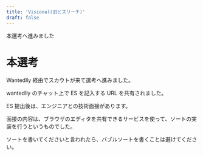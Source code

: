 ```yaml
---
title: 'Visional(旧ビズリーチ)'
draft: false
---
```


本選考へ進みました

# 本選考

Wantedlly 経由でスカウトが来て選考へ進みました。

wantedlly のチャット上で ES を記入する URL を共有されました。

ES 提出後は、エンジニアとの技術面接があります。

面接の内容は、ブラウザのエディタを共有できるサービスを使って、ソートの実装を行うというものでした。

ソートを書いてくださいと言われたら、バブルソートを書くことは避けてください。
